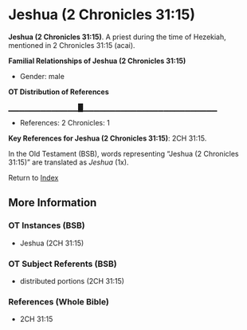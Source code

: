 # Jeshua (2 Chronicles 31:15)
**Jeshua (2 Chronicles 31:15)**. 
A priest during the time of Hezekiah, mentioned in 2 Chronicles 31:15 (acai). 




**Familial Relationships of Jeshua (2 Chronicles 31:15)**


* Gender: male


**OT Distribution of References**

▁▁▁▁▁▁▁▁▁▁▁▁▁█▁▁▁▁▁▁▁▁▁▁▁▁▁▁▁▁▁▁▁▁▁▁▁▁▁
* References: 2 Chronicles: 1



**Key References for Jeshua (2 Chronicles 31:15)**: 
2CH 31:15. 


In the Old Testament (BSB), words representing “Jeshua (2 Chronicles 31:15)” are translated as 
*Jeshua* (1x). 




Return to [Index](00-Index.md)

## More Information

### OT Instances (BSB)

* Jeshua (2CH 31:15)



### OT Subject Referents (BSB)

* distributed portions (2CH 31:15)



### References (Whole Bible)

* 2CH 31:15



